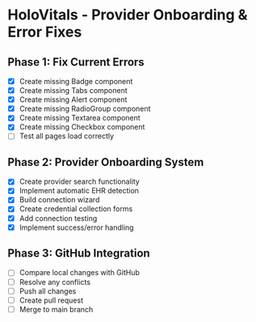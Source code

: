 # HoloVitals - Provider Onboarding & Error Fixes

## Phase 1: Fix Current Errors
- [x] Create missing Badge component
- [x] Create missing Tabs component
- [x] Create missing Alert component
- [x] Create missing RadioGroup component
- [x] Create missing Textarea component
- [x] Create missing Checkbox component
- [ ] Test all pages load correctly

## Phase 2: Provider Onboarding System
- [x] Create provider search functionality
- [x] Implement automatic EHR detection
- [x] Build connection wizard
- [x] Create credential collection forms
- [x] Add connection testing
- [x] Implement success/error handling

## Phase 3: GitHub Integration
- [ ] Compare local changes with GitHub
- [ ] Resolve any conflicts
- [ ] Push all changes
- [ ] Create pull request
- [ ] Merge to main branch
